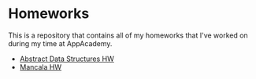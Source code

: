 # Homeworks
This is a repository that contains all of my homeworks that I've worked on during my time at AppAcademy.
+ [Abstract Data Structures HW](https://github.com/winstonjz/homeworks/blob/master/w1_hw/w1d5hw.rb)
+ [Mancala HW](https://github.com/winstonjz/homeworks/tree/master/w2_hw/mancala/lib)
